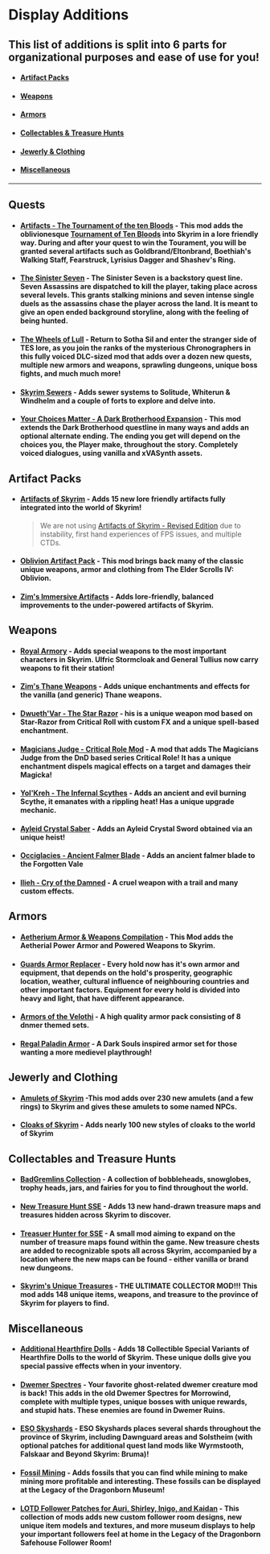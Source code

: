 # Display Additions
## This list of additions is split into 6 parts for organizational purposes and ease of use for you!
- #### [Artifact Packs](#Artifact-Packs)
- #### [Weapons](#Weapons)
- #### [Armors](#Armors)
- #### [Collectables & Treasure Hunts](#Collectables-and-Treasure-Hunts)
- #### [Jewerly & Clothing](#Jewerly-and-Clothing)
- #### [Miscellaneous](#Miscellaneous)
---
## Quests
- #### [Artifacts - The Tournament of the ten Bloods](https://www.nexusmods.com/skyrimspecialedition/mods/15264/) - This mod adds the oblivionesque [Tournament of Ten Bloods](https://en.uesp.net/wiki/Oblivion:Boethia) into Skyrim in a lore friendly way. During and after your quest to win the Tourament, you will be granted several artifacts such as Goldbrand/Eltonbrand, Boethiah's Walking Staff, Fearstruck, Lyrisius Dagger and Shashev's Ring. 
- #### [The Sinister Seven](https://www.nexusmods.com/skyrimspecialedition/mods/19178) - The Sinister Seven is a backstory quest line. Seven Assassins are dispatched to kill the player, taking place across several levels. This grants stalking minions and seven intense single duels as the assassins chase the player across the land. It is meant to give an open ended background storyline, along with the feeling of being hunted.
- #### [The Wheels of Lull](https://www.nexusmods.com/skyrimspecialedition/mods/748/) - Return to Sotha Sil and enter the stranger side of TES lore, as you join the ranks of the mysterious Chronographers in this fully voiced DLC-sized mod that adds over a dozen new quests, multiple new armors and weapons, sprawling dungeons, unique boss fights, and much much more!
- #### [Skyrim Sewers](https://www.nexusmods.com/skyrimspecialedition/mods/9320) - Adds sewer systems to Solitude, Whiterun & Windhelm and a couple of forts to explore and delve into. 
- #### [Your Choices Matter - A Dark Brotherhood Expansion](https://www.nexusmods.com/skyrimspecialedition/mods/46871) - This mod extends the Dark Brotherhood questline in many ways and adds an optional alternate ending. The ending you get will depend on the choices you, the Player make, throughout the story. Completely voiced dialogues, using vanilla and xVASynth assets. 
## Artifact Packs
- #### [Artifacts of Skyrim](https://www.nexusmods.com/skyrimspecialedition/mods/2431/) - Adds 15 new lore friendly artifacts fully integrated into the world of Skyrim! 
    > We are not using [Artifacts of Skyrim - Revised Edition](https://www.nexusmods.com/skyrimspecialedition/mods/49779/) due to instability, first hand experiences of FPS issues, and multiple CTDs. 
- #### [Oblivion Artifact Pack](https://www.nexusmods.com/skyrimspecialedition/mods/10644/) - This mod brings back many of the classic unique weapons, armor and clothing from The Elder Scrolls IV: Oblivion.
- #### [Zim's Immersive Artifacts](https://www.nexusmods.com/skyrimspecialedition/mods/9138/) - Adds lore-friendly, balanced improvements to the under-powered artifacts of Skyrim.
## Weapons 
- #### [Royal Armory](https://www.nexusmods.com/skyrimspecialedition/mods/6994/) - Adds special weapons to the most important characters in Skyrim. Ulfric Stormcloak and General Tullius now carry weapons to fit their station!
- #### [Zim's Thane Weapons](https://www.nexusmods.com/skyrimspecialedition/mods/9138/) - Adds unique enchantments and effects for the vanilla (and generic) Thane weapons.
- #### [Dwueth'Var - The Star Razor](https://www.nexusmods.com/skyrimspecialedition/mods/62714) - his is a unique weapon mod based on Star-Razor from Critical Roll with custom FX and a unique spell-based enchantment.
- #### [Magicians Judge - Critical Role Mod](https://www.nexusmods.com/skyrimspecialedition/mods/64088) - A mod that adds The Magicians Judge from the DnD based series Critical Role! It has a unique enchantment dispels magical effects on a target and damages their Magicka!
- #### [Yol'Kreh - The Infernal Scythes](https://www.nexusmods.com/skyrimspecialedition/mods/59970) - Adds an ancient and evil burning Scythe, it emanates with a rippling heat! Has a unique upgrade mechanic.
- #### [Ayleid Crystal Saber](https://www.nexusmods.com/skyrimspecialedition/mods/37405) - Adds an Ayleid Crystal Sword obtained via an unique heist!
- #### [Occiglacies - Ancient Falmer Blade](https://www.nexusmods.com/skyrimspecialedition/mods/35637) - Adds an ancient falmer blade to the Forgotten Vale
- #### [Ilieh - Cry of the Damned](https://www.nexusmods.com/skyrimspecialedition/mods/57066) - A cruel weapon with a trail and many custom effects.
## Armors
- #### [Aetherium Armor & Weapons Compilation](https://www.nexusmods.com/skyrimspecialedition/mods/2687/) - This Mod adds the Aetherial Power Armor and Powered Weapons to Skyrim. 
- #### [Guards Armor Replacer](https://www.nexusmods.com/skyrimspecialedition/mods/22671/) - Every hold now has it's own armor and equipment, that depends on the hold's prosperity, geographic location, weather, cultural influence of neighbouring countries and other important factors. Equipment for every hold is divided into heavy and light, that have different appearance. 
- #### [Armors of the Velothi](https://www.nexusmods.com/skyrimspecialedition/mods/62752) - A high quality armor pack consisting of 8 dnmer themed sets.
- #### [Regal Paladin Armor](https://www.nexusmods.com/skyrimspecialedition/mods/50515) - A Dark Souls inspired armor set for those wanting a more medievel playthrough!
## Jewerly and Clothing
- #### [Amulets of Skyrim](https://www.nexusmods.com/skyrimspecialedition/mods/487/) -This mod adds over 230 new amulets (and a few rings) to Skyrim and gives these amulets to some named NPCs. 
- #### [Cloaks of Skyrim](https://www.nexusmods.com/skyrimspecialedition/mods/6369/) - Adds nearly 100 new styles of cloaks to the world of Skyrim 
## Collectables and Treasure Hunts
- #### [BadGremlins Collection](https://www.nexusmods.com/skyrimspecialedition/mods/15092) - A collection of bobbleheads, snowglobes, trophy heads, jars, and fairies  for you to find throughout the world. 
- #### [New Treasure Hunt SSE](https://www.nexusmods.com/skyrimspecialedition/mods/19469/) - Adds 13 new hand-drawn treasure maps and treasures hidden across Skyrim to discover.
- #### [Treasuer Hunter for SSE](https://www.nexusmods.com/skyrimspecialedition/mods/5789/) - A small mod aiming to expand on the number of treasure maps found within the game. New treasure chests are added to recognizable spots all across Skyrim, accompanied by a location where the new maps can be found - either vanilla or brand new dungeons.
- #### [Skyrim's Unique Treasures](https://www.nexusmods.com/skyrimspecialedition/mods/5261) - THE ULTIMATE COLLECTOR MOD!!! This mod adds 148 unique items, weapons, and treasure to the province of Skyrim for players to find.
## Miscellaneous
- #### [Additional Hearthfire Dolls](https://www.nexusmods.com/skyrimspecialedition/mods/46930) - Adds 18 Collectible Special Variants of Hearthfire Dolls to the world of Skyrim. These unique dolls give you special passive effects when in your inventory.
- #### [Dwemer Spectres](https://www.nexusmods.com/skyrimspecialedition/mods/8016/) - Your favorite ghost-related dwemer creature mod is back! This adds in the old Dwemer Spectres for Morrowind, complete with multiple types, unique bosses with unique rewards, and stupid hats. These enemies are found in Dwemer Ruins.
- #### [ESO Skyshards](https://www.afkmods.com/index.php?/files/file/1939-eso-skyshards/) - ESO Skyshards places several shards throughout the province of Skyrim, including Dawnguard areas and Solstheim (with optional patches for additional quest land mods like Wyrmstooth, Falskaar and Beyond Skyrim: Bruma)!
- #### [Fossil Mining](https://www.nexusmods.com/skyrimspecialedition/mods/14107/) - Adds fossils that you can find while mining to make mining more profitable and interesting. These fossils can be displayed at the Legacy of the Dragonborn Museum!
- #### [LOTD Follower Patches for Auri, Shirley, Inigo, and Kaidan](https://www.nexusmods.com/skyrimspecialedition/mods/40816/) - This collection of mods adds new custom follower room designs, new unique item models and textures, and more museum displays to help your important followers feel at home in the Legacy of the Dragonborn Safehouse Follower Room! 

